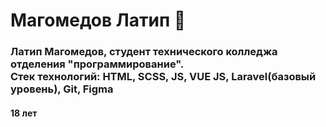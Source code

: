 # Магомедов Латип 👋

### Латип Магомедов, студент технического колледжа отделения "программирование". <br> Стек технологий: HTML, SCSS, JS, VUE JS, Laravel(базовый уровень), Git, Figma
#### 18 лет

